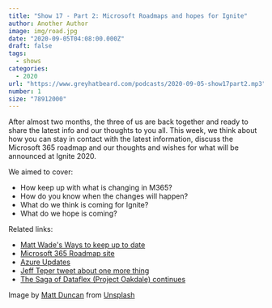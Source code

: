 ```yaml
---
title: "Show 17 - Part 2: Microsoft Roadmaps and hopes for Ignite"
author: Another Author
image: img/road.jpg
date: "2020-09-05T04:08:00.000Z"
draft: false
tags: 
  - shows
categories:
  - 2020
url: "https://www.greyhatbeard.com/podcasts/2020-09-05-show17part2.mp3"
number: 1
size: "78912000"
---
```



After almost two months, the three of us are back together and ready to share the latest info and our thoughts to you all. This week, we think about how you can stay in contact with the latest information, discuss the Microsoft 365 roadmap and our thoughts and wishes for what will be announced at Ignite 2020.

We aimed to cover:
- How keep up with what is changing in M365?
- How do you know when the changes will happen?
- What do we think is coming for Ignite?
- What do we hope is coming?

Related links:
- [Matt Wade's Ways to keep up to date](https://www.jumpto365.com/blog/9-resources-you-should-be-following-to-stay-up-to-date-with-the-change-cycle-in-office-365)
- [Microsoft 365 Roadmap site](https://www.microsoft.com/en-gb/microsoft-365/roadmap?filters=Microsoft%20Teams)
- [Azure Updates](https://azure.microsoft.com/en-us/updates/)
- [Jeff Teper tweet about one more thing](https://twitter.com/jeffteper/status/1301926211652710406?s=20)
- [The Saga of Dataflex (Project Oakdale) continues](https://www.dataaccess.com/blog/dataflex/microsoft-dataflex-1606)

<!--
<iframe src="https://open.spotify.com/embed-podcast/episode/3nHO2cA50k31G0oVn4gi4u" width="100%" height="232" frameborder="0" allowtransparency="true" allow="encrypted-media"></iframe>
-->

Image by [Matt Duncan](https://unsplash.com/@foxxmd) from [Unsplash](https://unsplash.com)
